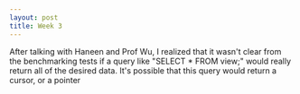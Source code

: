 ```yaml
---
layout: post
title: Week 3
---
```


After talking with Haneen and Prof Wu, I realized that it wasn't clear from the benchmarking tests if a query like "SELECT * FROM view;" would really return all of the desired data. It's possible that this query would return a cursor, or a pointer 
